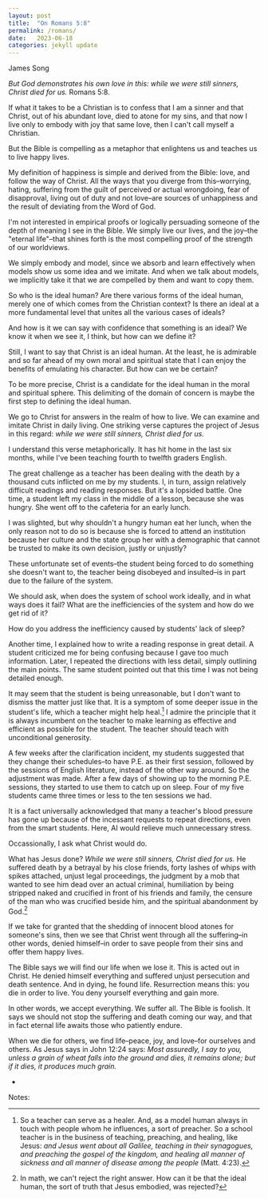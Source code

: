 ```yaml
---
layout: post
title:  "On Romans 5:8"
permalink: /romans/
date:   2023-06-18
categories: jekyll update
---
```


James Song

*But God demonstrates his own love in this: while we were still sinners, Christ died for us.* Romans 5:8.

If what it takes to be a Christian is to confess that I am a sinner and that Christ, out of his abundant love, died to atone for my sins, and that now I live only to embody with joy that same love, then I can't call myself a Christian. 

But the Bible is compelling as a metaphor that enlightens us and teaches us to live happy lives. 

My definition of happiness is simple and derived from the Bible: love, and follow the way of Christ. All the ways that you diverge from this–worrying, hating, suffering from the guilt of perceived or actual wrongdoing, fear of disapproval, living out of duty and not love–are sources of unhappiness and the result of deviating from the Word of God. 

I'm not interested in empirical proofs or logically persuading someone of the depth of meaning I see in the Bible. We simply live our lives, and the joy–the "eternal life"–that shines forth is the most compelling proof of the strength of our worldviews. 

We simply embody and model, since we absorb and learn effectively when models show us some idea and we imitate. And when we talk about models, we implicitly take it that we are compelled by them and want to copy them. 

So who is the ideal human? Are there various forms of the ideal human, merely one of which comes from the Christian context? Is there an ideal at a more fundamental level that unites all the various cases of ideals?

And how is it we can say with confidence that something is an ideal? We know it when we see it, I think, but how can we define it? 

Still, I want to say that Christ is an ideal human. At the least, he is admirable and so far ahead of my own moral and spiritual state that I can enjoy the benefits of emulating his character. But how can we be certain?

To be more precise, Christ is a candidate for the ideal human in the moral and spiritual sphere. This delimiting of the domain of concern is maybe the first step to defining the ideal human. 

We go to Christ for answers in the realm of how to live. We can examine and imitate Christ in daily living. One striking verse captures the project of Jesus in this regard: *while we were still sinners, Christ died for us.*

I understand this verse metaphorically. It has hit home in the last six months, while I've been teaching fourth to twelfth graders English. 

The great challenge as a teacher has been dealing with the death by a thousand cuts inflicted on me by my students. I, in turn, assign relatively difficult readings and reading responses. But it's a lopsided battle. One time, a student left my class in the middle of a lesson, because she was hungry. She went off to the cafeteria for an early lunch. 

I was slighted, but why shouldn't a hungry human eat her lunch, when the only reason not to do so is because she is forced to attend an institution because her culture and the state group her with a demographic that cannot be trusted to make its own decision, justly or unjustly?

These unfortunate set of events–the student being forced to do something she doesn't want to, the teacher being disobeyed and insulted–is in part due to the failure of the system. 

We should ask, when does the system of school work ideally, and in what ways does it fail? What are the inefficiencies of the system and how do we get rid of it? 

How do you address the inefficiency caused by students' lack of sleep? 

Another time, I explained how to write a reading response in great detail. A student criticized me for being confusing because I gave too much information. Later, I repeated the directions with less detail, simply outlining the main points. The same student pointed out that this time I was not being detailed enough. 

It may seem that the student is being unreasonable, but I don't want to dismiss the matter just like that. It is a symptom of some deeper issue in the student's life, which a teacher might help heal.[^1] I admire the principle that it is always incumbent on the teacher to make learning as effective and efficient as possible for the student. The teacher should teach with unconditional generosity. 

A few weeks after the clarification incident, my students suggested that they change their schedules–to have P.E. as their first session, followed by the sessions of English literature, instead of the other way around. So the adjustment was made. After a few days of showing up to the morning P.E. sessions, they started to use them to catch up on sleep. Four of my five students came three times or less to the ten sessions we had.

It is a fact universally acknowledged that many a teacher's blood pressure has gone up because of the incessant requests to repeat directions, even from the smart students. Here, AI would relieve much unnecessary stress. 

Occassionally, I ask what Christ would do.

What has Jesus done? *While we were still sinners, Christ died for us.* He suffered death by a betrayal by his close friends, forty lashes of whips with spikes attached, unjust legal proceedings, the judgment by a mob that wanted to see him dead over an actual criminal, humiliation by being stripped naked and crucified in front of his friends and family, the censure of the man who was crucified beside him, and the spiritual abandonment by God.[^2] 

If we take for granted that the shedding of innocent blood atones for someone's sins, then we see that Christ went through all the suffering–in other words, denied himself–in order to save people from their sins and offer them happy lives. 

The Bible says we will find our life when we lose it. This is acted out in Christ. He denied himself everything and suffered unjust persecution and death sentence. And in dying, he found life. Resurrection means this: you die in order to live. You deny yourself everything and gain more. 

In other words, we accept everything. We suffer all. The Bible is foolish. It says we should not stop the suffering and death coming our way, and that in fact eternal life awaits those who patiently endure. 

When we die for others, we find life–peace, joy, and love–for ourselves and others. As Jesus says in John 12:24 says: *Most assuredly, I say to you, unless a grain of wheat falls into the ground and dies, it remains alone; but if it dies, it produces much grain.*

-

Notes:

[^1]: So a teacher can serve as a healer. And, as a model human always in touch with people whom he influences, a sort of preacher. So a school teacher is in the business of teaching, preaching, and healing, like Jesus: *and Jesus went about all Galilee, teaching in their synagogues, and preaching the gospel of the kingdom, and healing all manner of sickness and all manner of disease among the people* (Matt. 4:23). 

[^2]: In math, we can't reject the right answer. How can it be that the ideal human, the sort of truth that Jesus embodied, was rejected? 







